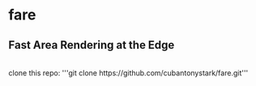 # fare
## Fast Area Rendering at the Edge
<br>
clone this repo:
'''git clone https://github.com/cubantonystark/fare.git'''

